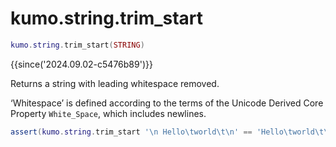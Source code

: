 # kumo.string.trim_start

```lua
kumo.string.trim_start(STRING)
```

{{since('2024.09.02-c5476b89')}}

Returns a string with leading whitespace removed.

‘Whitespace’ is defined according to the terms of the Unicode Derived Core
Property `White_Space`, which includes newlines.

```lua
assert(kumo.string.trim_start '\n Hello\tworld\t\n' == 'Hello\tworld\t\n')
```


